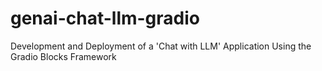 # genai-chat-llm-gradio
Development and Deployment of a 'Chat with LLM' Application Using the Gradio Blocks Framework
